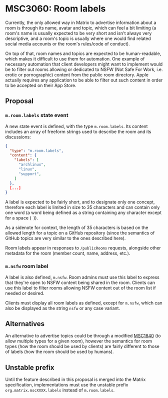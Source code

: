 # MSC3060: Room labels

Currently, the only allowed way in Matrix to advertise information about a room is through its name, avatar and topic, which can feel a bit limiting (a room's name is usually expected to be very short and isn't always very descriptive, and a room's topic is usually where one would find related social media accounts or the room's rules/code of conduct).

On top of that, room names and topics are expected to be human-readable, which makes it difficult to use them for automation. One example of necessary automation that client developers might want to implement would be to filter out rooms allowing or dedicated to NSFW (Not Safe For Work, i.e. erotic or pornographic) content from the public room directory. Apple actually requires any application to be able to filter out such content in order to be accepted on their App Store.

## Proposal

### `m.room.labels` state event

A new state event is defined, with the type `m.room.labels`. Its content includes an array of freeform strings used to describe the room and its discussions:

```json
{
  "type": "m.room.labels",
  "content": {
    "labels": [
      "archlinux",
      "linux",
      "support",
    ]
  },
  [...]
}
```

A label is expected to be fairly short, and to designate only one concept, therefore each label is limited in size to 35 characters and can contain only one word (a word being defined as a string containing any character except for a space (` `)).

As a sidenote for context, the length of 35 characters is based on the allowed length for a topic on a GitHub repository (since the semantics of GitHub topics are very similar to the ones described here).

Room labels appear in responses to `/publicRooms` requests, alongside other metadata for the room (member count, name, address, etc.).

### `m.nsfw` room label

A label is also defined, `m.nsfw`. Room admins must use this label to express that they're open to NSFW content being shared in the room. Clients can use this label to filter rooms allowing NSFW content out of the room list if needed or desired.

Clients must display all room labels as defined, except for `m.nsfw`, which can also be displayed as the string `nsfw` or any case variant.

## Alternatives

An alternative to advertise topics could be through a modified [MSC1840](https://github.com/matrix-org/matrix-doc/pull/1840) (to allow multiple types for a given room), however the semantics for room types (how the room should be used by clients) are fairly different to those of labels (how the room should be used by humans).

## Unstable prefix

Until the feature described in this proposal is merged into the Matrix specification, implementations must use the unstable prefix `org.matrix.mscXXXX.labels` instead of `m.room.labels`.
